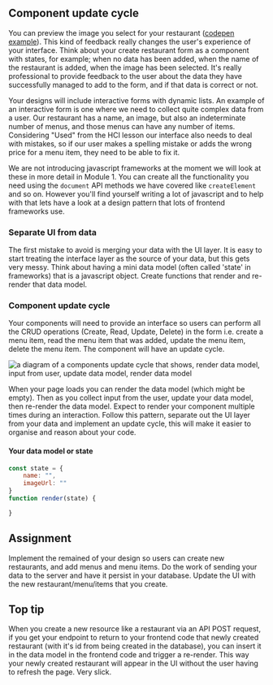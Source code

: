 ## Component update cycle

You can preview the image you select for your restaurant ([codepen example](https://codepen.io/mobifreaks/pen/LIbca)). This kind of feedback really changes the user's experience of your interface. Think about your create restaurant form as a component with states, for example; when no data has been added, when the name of the restaurant is added, when the image has been selected. It's really professional to provide feedback to the user about the data they have successfully managed to add to the form, and if that data is correct or not.

Your designs will include interactive forms with dynamic lists. An example of an interactive form is one where we need to collect quite complex data from a user. Our restaurant has a name, an image, but also an indeterminate number of menus, and those menus can have any number of items. Considering "Used" from the HCI lesson our interface also needs to deal with mistakes, so if our user makes a spelling mistake or adds the wrong price for a menu item, they need to be able to fix it.

We are not introducing javascript frameworks at the moment we will look at these in more detail in Module 1. You can create all the functionality you need using the `document` API methods we have covered like `createElement` and so on. However you'll find yourself writing a lot of javascript and to help with that lets have a look at a design pattern that lots of frontend frameworks use.

### Separate UI from data

The first mistake to avoid is merging your data with the UI layer. It is easy to start treating the interface layer as the source of your data, but this gets very messy. Think about having a mini data model (often called 'state' in frameworks) that is a javascript object. Create functions that render and re-render that data model.

### Component update cycle

Your components will need to provide an interface so users can perform all the CRUD operations (Create, Read, Update, Delete) in the form i.e. create a menu item, read the menu item that was added, update the menu item, delete the menu item. The component will have an update cycle.

![a diagram of a components update cycle that shows, render data model, input from user, update data model, render data model](https://user-images.githubusercontent.com/4499581/117293904-e8796100-ae69-11eb-839a-cb4e31b6b5f9.jpg)

When your page loads you can render the data model (which might be empty). Then as you collect input from the user, update your data model, then re-render the data model. Expect to render your component multiple times during an interaction. Follow this pattern, separate out the UI layer from your data and implement an update cycle, this will make it easier to organise and reason about your code.

#### Your data model or state

```javascript
const state = {
    name: "",
    imageUrl: ""
}
function render(state) {

}
```

## Assignment

Implement the remained of your design so users can create new restaurants, and add menus and menu items. Do the work of sending your data to the server and have it persist in your database. Update the UI with the new restaurant/menu/items that you create.

## Top tip

When you create a new resource like a restaurant via an API POST request, if you get your endpoint to return to your frontend code that newly created restaurant (with it's id from being created in the database), you can insert it in the data model in the frontend code and trigger a re-render. This way your newly created restaurant will appear in the UI without the user having to refresh the page. Very slick.